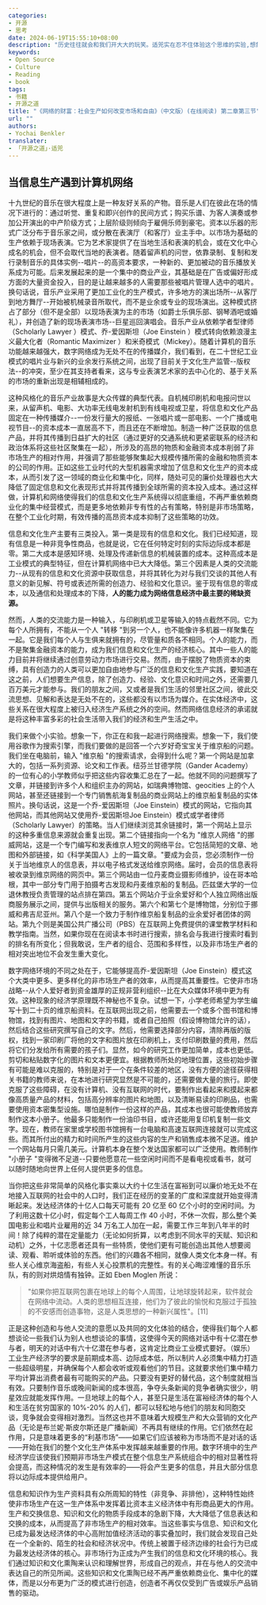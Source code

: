 ```yaml
---
categories:
- 开源
- 思考
date: 2024-06-19T15:55:10+08:00
description: "历史往往就会和我们开大大的玩笑。适兕实在忍不住体验这个思维的实验,想象虚拟的历史，于是尝试花几个月的时间翻译。Enjoy！Happy Reading～"
keywords:
- Open Source
- Culture
- Reading
- book
tags:
- 书籍
- 开源之道
title: "《网络的财富：社会生产如何改变市场和自由》（中文版）(在线阅读) 第二章第三节"
url: ""
authors:
- Yochai Benkler
translater:
- 「开源之道」·适兕
---
```


## 当信息生产遇到计算机网络

十九世纪的音乐在很大程度上是一种友好关系的产物。音乐是人们在彼此在场的情况下进行的：通过听觉、重复和即兴创作的民间方式；购买乐谱、为客人演奏或参加公开演出的中产阶级方式；上层阶级则倾向于雇佣乐师到豪宅。资本以乐器的形式广泛分布于音乐家之间，或分散在表演厅（和客厅）业主手中。以市场为基础的生产依赖于现场表演。它为艺术家提供了在当地生活和表演的机会，或在文化中心成名的机会，但不会取代当地的表演者。随着留声机的问世，依靠录制、复制和发行录制音乐的具体实例--唱片--的高资本要求，一种新的、更加被动的音乐播放关系成为可能。后来发展起来的是一个集中的商业产业，其基础是在广告或偏好形成方面的大量资金投入，目的是让越来越多的人需要那些被唱片管理人选中的唱片。换句话说，音乐产业采用了更加工业化的生产模式，许多地方的演出场所--从客厅到地方舞厅--开始被机械录音所取代，而不是业余或专业的现场演出。这种模式挤占了部分（但不是全部）以现场表演为主的市场（如爵士乐俱乐部、钢琴酒吧或婚礼），并创造了新的现场表演市场--巨星巡回演唱会。音乐产业从依赖学者型律师（Scholarly Lawyer ）模式、乔-爱因斯坦（Joe Einstein ）模式转向依赖浪漫主义最大化者（Romantic Maximizer ）和米奇模式（Mickey）。随着计算机的音乐功能越来越强大，数字网络成为无处不在的传播媒介，我们看到，在二十世纪工业模式的唱片业与新兴的业余发行系统之间，出现了目前关于文化生产监管--版权法--的冲突，至少在其支持者看来，这与专业表演艺术家的去中心化的、基于关系的市场的重新出现是相辅相成的。

这种风格化的音乐产业故事是大众传媒的典型代表。自机械印刷机和电报问世以来，从留声机、电影、大功率无线电发射机到有线电视或卫星，将信息和文化产品固定在一种传播媒介--一份发行量大的报纸、一张唱片或一部电影、一个广播或电视节目--的资本成本一直居高不下，而且还在不断增加。制造一种广泛获取的信息产品，并将其传播到日益扩大的社区（通过更好的交通系统和更紧密联系的经济和政治体系将这些社区聚集在一起），所涉及的高昂的物质和金融资本成本削弱了非市场生产的相对作用，并强调了那些能够聚集起大规模传播所需的金融和物质资本的公司的作用。正如这些工业时代的大型机器需求增加了信息和文化生产的资本成本，从而引发了这一领域的商业化和集中化，同样，随处可见的廉价处理器也大大降低了固定信息和文化表现形式并将其传播到全球所需的资本投入成本。通过这样做，计算机和网络使得我们的信息和文化生产系统得以彻底重组，不再严重依赖商业化的集中经营模式，而是更多地依赖非专有性的占有策略，特别是非市场策略，在整个工业化时期，有效传播的高昂资本成本抑制了这些策略的功效。

信息和文化生产主要有三类投入。第一类是现有的信息和文化。我们已经知道，现有信息是一种非竞争性商品，也就是说，它在任何特定时刻的实际边际成本都是零。第二大成本是感知环境、处理及传递新信息的机械装置的成本。这种高成本是工业模式的典型特征，但在计算机网络中已大大降低。第三个因素是人类的交流能力--从现有的信息和文化资源中获取信息，并将其转化为对与我们交谈的其他人有意义的新见解、符号或表述所需的创造力、经验和文化意识。鉴于现有信息的零成本，以及通信和处理成本的下降，**人的能力成为网络信息经济中最主要的稀缺资源。**

然而，人类的交流能力是一种输入，与印刷机或卫星等输入的特点截然不同。它为每个人所拥有，不能从一个人 "转移 "到另一个人，也不能像许多机器一样聚集在一起。它是我们每个人与生俱来就拥有的，尽管量和质各不相同。个人的能力，而不是聚集金融资本的能力，成为我们信息和文化生产的经济核心。其中一些人的能力目前并将继续通过创意劳动力市场进行交易。然而，由于摆脱了物质资本的束缚，具有创造力的人类可以更加自由地参与广泛的信息和文化生产实践，要知道在这之前，人们想要生产信息，除了创造力、经验、文化意识和时间之外，还需要几百万美元才能参与。我们的朋友之间，又或者是我们生活的邻里社区之间，彼此交流思想、见解和表达是无处不在的，这些都没有以市场为媒介。在实体经济中，这些关系在很大程度上被归入经济生产系统之外的空间。然而网络信息经济的承诺就是将这种丰富多彩的社会生活带入我们的经济和生产生活之中。

我们来做个小实验。想象一下，你正在和我一起进行网络搜索。想象一下，我们使用谷歌作为搜索引擎，而我们要做的是回答一个六岁好奇宝宝关于维京船的问题。我们坐在电脑前，输入 "维京船 "的搜索请求，会得到什么呢？第一个网站是加拿大的，包括一系列资源、论文和工作表。纽芬兰甘德学院（Gander Academy）的一位有心的小学教师似乎把这些内容收集汇总在了一起。他就不同的问题撰写了文章，并链接到许多个人和组织主办的网站，如瑞典博物馆、geocities 上的个人网站，甚至还链接到一个专门销售航海复制品的商业网站上的维京船复制品的实体照片。换句话说，这是一个乔-爱因斯坦（Joe Einstein）模式的网站，它指向其他网站，而其他网站又使用乔-爱因斯坦Joe Einstein）模式或学者律师（Scholarly Lawyer）的策略。当人们继续浏览其余链接时，第一个网站上显示的这种多重信息来源就会重复出现。第二个链接指向一个名为 "维京人网络 "的挪威网站，这是一个专门编写和发表维京人短文的网络平台。它包括简短的文章、地图和外部链接，如《科学美国人》上的一篇文章。"要成为会员，您必须制作一份关于当地维京人的信息表，并以电子格式发送给维京网络。届时，会员的信息表将被收录到维京网络的网页中。第三个网站由一位丹麦商业摄影师维护，设在哥本哈根，其中一部分专门用于拍摄考古发现和丹麦维京船的复制品。匹兹堡大学的一位退休教授负责管理的站点排在第四。第五个网站介于业余爱好和个人独立网络出版商服务展示之间，提供与出版相关的服务。第六个和第七个是博物馆，分别位于挪威和弗吉尼亚州。第八个是一个致力于制作维京船复制品的业余爱好者团体的网站。第九个则是美国公共广播公司（PBS）在互联网上免费提供的课堂教学材料和教学指南。当然，如果你现在在阅读本书时进行搜索，排名会与我进行搜索时看到的排名有所变化；但我敢说，生产者的组合、范围和多样性，以及非市场生产者的相对突出地位不会发生重大变化。

数字网络环境的不同之处在于，它能够提高乔-爱因斯坦（Joe Einstein）模式这个大类中更多、更多样化的非市场生产者的效率，从而提高其重要性。它使非市场战略--从个人爱好者到资金雄厚的正规非营利组织--比在大众媒体环境中更为有效。这种现象的经济学原理既不神秘也不复杂。试想一下，小学老师希望为学生编写十到二十页的维京船资料。在互联网出现之前，他需要去一个或多个图书馆和博物馆，找到有图片、地图和文字的书籍，或者自己拍照（假设博物馆允许的话），然后结合这些研究撰写自己的文字。然后，他需要选择部分内容，清除再版的版权，找到一家印刷厂将他的文字和图片放在印刷机上，支付印刷数量的费用，然后将它们分发给所有需要的孩子们。显然，如今的研究工作更加简单，成本也更低。剪切和粘贴数字化的图片和文本更便宜。根据教师所处的地理位置，这些初始步骤有可能是难以克服的，特别是对于一个在条件较差的地区，没有方便的途径获得相关书籍的教师来说，在本地进行研究显然是不可能的，还需要做大量的旅行。即使克服了这些障碍，在没有计算机、没有互联网的时代，要制作出看起来和摸起来都像高质量产品的材料，包括高分辨率的图片和地图，以及清晰易读的印刷品，也需要使用资本密集型设施。哪怕是制作一份这样的产品，其成本也很可能使教师放弃制作这本小册子。他最多只能制作一份油印书目，或许还能用复印机复制一些文字。现在，教师在家里或学校图书馆拥有一台电脑和高速互联网连接就可以完成这些。而其所付出的精力和时间所产生的这些内容的生产和销售成本微不足道。维护一个网站每月只需几美元。计算机本身在整个发达国家都可以广泛使用。教师制作 "小册子 "变得微不足道--只要他愿意花一些空闲时间而不是看电视或看书，就可以随时随地向世界上任何人提供更多的信息。

当你把这些非常简单的风格化事实乘以大约十亿生活在富裕到可以廉价地无处不在地接入互联网的社会中的人口时，我们正在经历的变革的广度和深度就开始变得清晰起来。发达经济体的十亿人口每天可能有 20 亿至 60 亿个小时的空闲时间。为了利用这数十亿小时，假定每个工人每周工作 40 小时，不休一次假，那么整个美国电影业和唱片业雇用的近 34 万名工人加在一起，需要工作三年到八年半的时间！除了纯粹的潜在定量能力（无论如何折算，以考虑到不同水平的天赋、知识和动机）之外，十亿志愿者还具有一些特质，使他们更有可能创造出其他人想要阅读、观看、聆听或体验的东西。他们的兴趣各不相同，就像人类文化本身一样。有些人关心维京海盗船，有些人关心投票机的完整性。有的关心晦涩难懂的音乐乐队，有的则对烘焙情有独钟。正如 Eben Moglen 所说：

>"如果你把互联网包裹在地球上的每个人周围，让地球旋转起来，软件就会在网络中流动。人类的思想相互连接，他们为了彼此的愉悦和克服过于孤独的不安感而创造事物，这是人类思想的一种新兴属性"。[11]

正是这种创造和与他人交流的意愿以及共同的文化体验的结合，使得我们每个人都想谈论一些我们认为别人也想谈论的事情，这使得今天的网络对话中有十亿潜在参与者，明天的对话中有六十亿潜在参与者，这肯定比商业工业模式要好。（娱乐）工业生产经济学的要求是前期成本高、边际成本低，所以制片人必须集中精力打造一些超级明星，并确保每个人都会收听或观看他们的节目。这就要求他们集中精力平均计算出消费者最有可能购买的产品。只要没有更好的替代品，这个制度就相当有效。只要制作音乐或晚间新闻的成本很高，争夺头条新闻的竞争者确实很少，明星效应就能发挥作用。一旦地球上的每个人，甚至只是生活在富裕经济体的每个人和生活在贫穷国家的 10%-20% 的人们，都可以轻松地与他们的朋友和同胞交谈，竞争就会变得相对激烈。当然这也并不意味着大规模生产和大众营销的文化产品（无论是布兰妮·斯皮尔斯还是广播新闻）不再具有继续的作用。它们依然在起作用，只是意味着更多的“利基市场”——如果它们应该被称为市场而不是对话的话——开始在我们的整个文化生产体系中发挥越来越重要的作用。数字环境中的生产经济学应该使我们预期非市场生产模式在整个信息生产系统组合中的相对显著性将会提高，而这种情况的发生是有效率的——将会产生更多的信息，并且大部分信息将以边际成本提供给用户。

信息和知识作为生产资料具有众所周知的特性（非竞争、非排他），这种特性始终使非市场生产在这一生产体系中发挥着比资本主义经济体中有形商品更大的作用。生产和交换信息、知识和文化的物质手段成本的急剧下降，大大降低了信息表达和交换的成本，从而提高了非市场生产的相对效率。当这些事实与信息、知识和文化已成为最发达经济体的中心高附加值经济活动的事实叠加时，我们就会发现自己处在一个全新的、陌生的社会和经济状况中。传统上被置于经济边缘的社会行为已成为最发达经济体的核心。非市场行为正成为产生我们的信息和文化环境的核心。我们通过知识和文化熏陶来认识和理解世界，形成自己的观点，并在与他人的交流中表达自己的所见所闻。这些知识和文化熏陶已经不再严重依赖商业化、集中化的媒体，而是以分布更为广泛的模式进行创造，创造者不再仅仅受到广告或娱乐产品销售的驱动。


